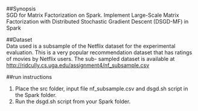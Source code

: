 ##Synopsis  
SGD for Matrix Factorization on Spark. Implement Large-Scale Matrix Factorization with Distributed Stochastic Gradient Descent (DSGD-MF) in Spark

##Dataset  
Data used is a subsample of the Netflix dataset for the experimental evaluation. This is a
very popular recommendation dataset that has ratings of movies by Netflix users. The sub-
sampled dataset is available at http://ridcully.cs.uga.edu/assignment4/nf_subsample.csv

##run instructions  
1) Place the src folder, input file nf_subsample.csv and dsgd.sh script in the Spark folder.
2) Run the dsgd.sh script from your Spark folder.
